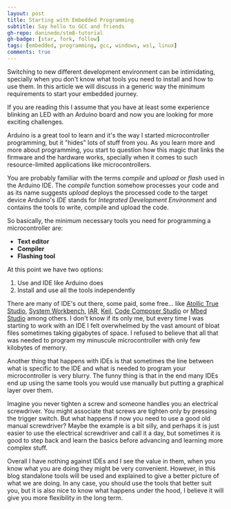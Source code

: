 ```yaml
---
layout: post
title: Starting with Embedded Programming
subtitle: Say hello to GCC and friends
gh-repo: daninedo/stm8-tutorial
gh-badge: [star, fork, follow]
tags: [embedded, programming, gcc, windows, wsl, linux]
comments: true
---
```


Switching to new different development environment can be intimidating, specially when you don't know what tools you need to install and how to use them. In this article we will discuss in a generic way the minimum requirements to start your embedded journey.

If you are reading this I assume that you have at least some experience blinking
an LED with an Arduino board and now you are looking for more exciting challenges.

Arduino is a great tool to learn and it's the way I started
microcontroller programming, but it "hides" lots of stuff from you. As you learn
more and more about programming, you start to question how this magic
that links the firmware and the hardware works, specially when it comes
to such resource-limited applications like microcontrollers.

You are probably familiar with the terms _compile_ and _upload_ or _flash_ used
in the Arduino IDE. The _compile_ function somehow processes your code and as its name suggests _upload_ deploys the processed code to the target device Arduino's _IDE_ stands for _Integrated Development Environment_
and contains the tools to write, compile and upload the code.

So basically, the minimum necessary tools you need for programming a microcontroller are:
- **Text editor**
- **Compiler**
- **Flashing tool**

At this point we have two options:
1. Use and IDE like Arduino does
2. Install and use all the tools independently

There are many of IDE's out there, some paid, some free... like
[Atollic True Studio](https://atollic.com/truestudio/),
[System Workbench](https://www.st.com/en/development-tools/sw4stm32.html),
[IAR](https://www.iar.com/),
[Keil](http://www.keil.com/), [Code Composer Studio](https://www.ti.com/tool/CCSTUDIO) or [Mbed Studio](https://os.mbed.com/studio/) among others. I don't know if its only me, but every time I was starting to work with an IDE I felt overwhelmed by the vast amount of bloat files sometimes taking gigabytes of space. I refused to believe that all that was needed to program my minuscule microcontroller with only few kilobytes of memory.

Another thing that happens with IDEs is that sometimes the line between what is specific to the IDE and what is needed to program your microcontroller is very blurry. The funny thing is that in the end many IDEs end up using the same tools you would use manually but putting a graphical layer over them.

Imagine you never tighten a screw and someone handles you an electrical screwdriver. You might associate that screws are tighten only by pressing the trigger switch. But what happens if now you need to use a good old manual screwdriver? Maybe the example is a bit silly, and perhaps it is just easier to use the electrical screwdriver and call it a day, but sometimes it is good to step back and learn the basics before advancing and learning more complex stuff.

Overall I have nothing against IDEs and I see the value in them, when you know what you are doing they might be very convenient. However, in this blog standalone tools will be used and explained to give a better picture of what we are doing. In any case, you should use the tools that better suit you, but it is also nice to know what happens under the hood, I believe it will give you more flexibility in the long term.

